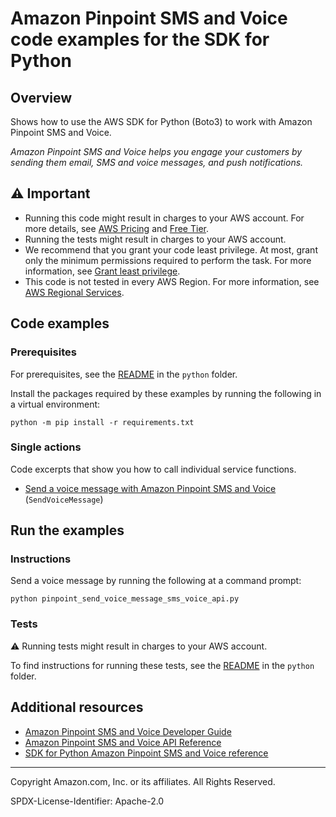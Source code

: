 # Amazon Pinpoint SMS and Voice code examples for the SDK for Python

## Overview

Shows how to use the AWS SDK for Python (Boto3) to work with Amazon Pinpoint SMS and Voice.

<!--custom.overview.start-->
<!--custom.overview.end-->

_Amazon Pinpoint SMS and Voice helps you engage your customers by sending them email, SMS and voice messages, and push notifications._

## ⚠ Important

* Running this code might result in charges to your AWS account. For more details, see [AWS Pricing](https://aws.amazon.com/pricing/) and [Free Tier](https://aws.amazon.com/free/).
* Running the tests might result in charges to your AWS account.
* We recommend that you grant your code least privilege. At most, grant only the minimum permissions required to perform the task. For more information, see [Grant least privilege](https://docs.aws.amazon.com/IAM/latest/UserGuide/best-practices.html#grant-least-privilege).
* This code is not tested in every AWS Region. For more information, see [AWS Regional Services](https://aws.amazon.com/about-aws/global-infrastructure/regional-product-services).

<!--custom.important.start-->
<!--custom.important.end-->

## Code examples

### Prerequisites

For prerequisites, see the [README](../../README.md#Prerequisites) in the `python` folder.

Install the packages required by these examples by running the following in a virtual environment:

```
python -m pip install -r requirements.txt
```

<!--custom.prerequisites.start-->
<!--custom.prerequisites.end-->

### Single actions

Code excerpts that show you how to call individual service functions.

- [Send a voice message with Amazon Pinpoint SMS and Voice](pinpoint_send_voice_message_sms_voice_api.py#L11) (`SendVoiceMessage`)


<!--custom.examples.start-->
<!--custom.examples.end-->

## Run the examples

### Instructions


<!--custom.instructions.start-->
Send a voice message by running the following at a command prompt:

```
python pinpoint_send_voice_message_sms_voice_api.py
```  
<!--custom.instructions.end-->



### Tests

⚠ Running tests might result in charges to your AWS account.


To find instructions for running these tests, see the [README](../../README.md#Tests)
in the `python` folder.



<!--custom.tests.start-->
<!--custom.tests.end-->

## Additional resources

- [Amazon Pinpoint SMS and Voice Developer Guide](https://docs.aws.amazon.com/pinpoint/latest/developerguide/welcome.html)
- [Amazon Pinpoint SMS and Voice API Reference](https://docs.aws.amazon.com/pinpoint-sms-voice/latest/APIReference/welcome.html)
- [SDK for Python Amazon Pinpoint SMS and Voice reference](https://boto3.amazonaws.com/v1/documentation/api/latest/reference/services/pinpoint-sms-voice.html)

<!--custom.resources.start-->
<!--custom.resources.end-->

---

Copyright Amazon.com, Inc. or its affiliates. All Rights Reserved.

SPDX-License-Identifier: Apache-2.0